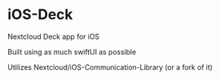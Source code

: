 # iOS-Deck
Nextcloud Deck app for iOS

Built using as much swiftUI as possible

Utilizes Nextcloud/iOS-Communication-Library (or a fork of it)
